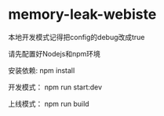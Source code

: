 # memory-leak-webiste

本地开发模式记得把config的debug改成true

请先配置好Nodejs和npm环境

安装依赖:
npm install

开发模式：
npm run start:dev

上线模式：
npm run build

